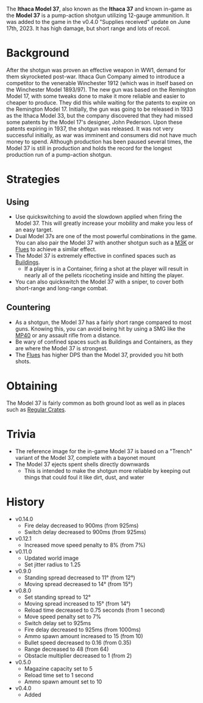 The **Ithaca Model 37**, also known as the **Ithaca 37** and known in-game as the **Model 37** is a pump-action shotgun utilizing 12-gauge ammunition. It was added to the game in the v0.4.0 "Supplies received" update on June 17th, 2023. It has high damage, but short range and lots of recoil.

# Background

After the shotgun was proven an effective weapon in WW1, demand for them skyrocketed post-war. Ithaca Gun Company aimed to introduce a competitor to the venerable Winchester 1912 (which was in itself based on the Winchester Model 1893/97). The new gun was based on the Remington Model 17, with some tweaks done to make it more reliable and easier to cheaper to produce. They did this while waiting for the patents to expire on the Remington Model 17. Initially, the gun was going to be released in 1933 as the Ithaca Model 33, but the company discovered that they had missed some patents by the Model 17's designer, John Pederson. Upon these patents expiring in 1937, the shotgun was released. It was not very successful initially, as war was imminent and consumers did not have much money to spend. Although production has been paused several times, the Model 37 is still in production and holds the record for the longest production run of a pump-action shotgun.

# Strategies

## Using

- Use quickswitching to avoid the slowdown applied when firing the Model 37. This will greatly increase your mobility and make you less of an easy target.
- Dual Model 37s are one of the most powerful combinations in the game. You can also pair the Model 37 with another shotgun such as a [M3K](/weapons/guns/m3k) or [Flues](/weapons/guns/flues) to achieve a similar effect.
- The Model 37 is extremely effective in confined spaces such as [Buildings](/obstacles/buildings).
  - If a player is in a Container, firing a shot at the player will result in nearly all of the pellets ricocheting inside and hitting the player.
- You can also quickswitch the Model 37 with a sniper, to cover both short-range and long-range combat.

## Countering

- As a shotgun, the Model 37 has a fairly short range compared to most guns. Knowing this, you can avoid being hit by using a SMG like the [MP40](/weapons/guns/mp40) or any assault rifle from a distance.
- Be wary of confined spaces such as Buildings and Containers, as they are where the Model 37 is strongest.
- The [Flues](/weapons/guns/flues) has higher DPS than the Model 37, provided you hit both shots.

# Obtaining

The Model 37 is fairly common as both ground loot as well as in places such as [Regular Crates](/obstacles/regular_crate).

# Trivia

- The reference image for the in-game Model 37 is based on a "Trench" variant of the Model 37, complete with a bayonet mount
- The Model 37 ejects spent shells directly downwards
  - This is intended to make the shotgun more reliable by keeping out things that could foul it like dirt, dust, and water

# History

- v0.14.0
  - Fire delay decreased to 900ms (from 925ms)
  - Switch delay decreased to 900ms (from 925ms)
- v0.12.1
  - Increased move speed penalty to 8% (from 7%)
- v0.11.0
  - Updated world image
  - Set jitter radius to 1.25
- v0.9.0
  - Standing spread decreased to 11° (from 12°)
  - Moving spread decreased to 14° (from 15°)
- v0.8.0
  - Set standing spread to 12°
  - Moving spread increased to 15° (from 14°)
  - Reload time decreased to 0.75 seconds (from 1 second)
  - Move speed penalty set to 7%
  - Switch delay set to 925ms
  - Fire delay decreased to 925ms (from 1000ms)
  - Ammo spawn amount increased to 15 (from 10)
  - Bullet speed decreased to 0.16 (from 0.35)
  - Range decreased to 48 (from 64)
  - Obstacle multiplier decreased to 1 (from 2)
- v0.5.0
  - Magazine capacity set to 5
  - Reload time set to 1 second
  - Ammo spawn amount set to 10
- v0.4.0
  - Added
